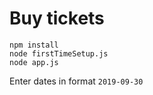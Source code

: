 # Buy tickets

```
npm install
node firstTimeSetup.js
node app.js
```

Enter dates in format ```2019-09-30```